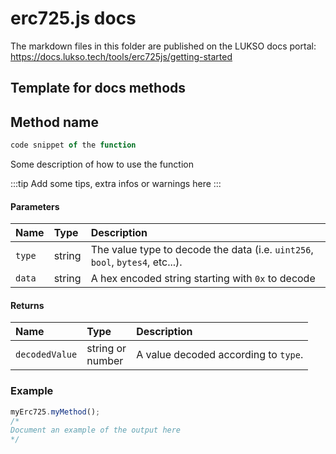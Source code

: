 # erc725.js docs

The markdown files in this folder are published on the LUKSO docs portal: <https://docs.lukso.tech/tools/erc725js/getting-started>

## Template for docs methods

## Method name

```js
code snippet of the function
```

Some description of how to use the function

:::tip
Add some tips, extra infos or warnings here
:::

#### Parameters

| Name   | Type   | Description                                                                   |
| :----- | :----- | :---------------------------------------------------------------------------- |
| `type` | string | The value type to decode the data (i.e. `uint256`, `bool`, `bytes4`, etc...). |
| `data` | string | A hex encoded string starting with `0x` to decode                             |

#### Returns

| Name           | Type                   | Description                          |
| :------------- | :--------------------- | :----------------------------------- |
| `decodedValue` | string or <br/> number | A value decoded according to `type`. |

### Example

```javascript title="Example of the method"
myErc725.myMethod();
/*
Document an example of the output here
*/
```
